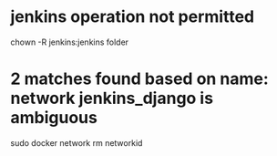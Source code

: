 # jenkins operation not permitted

chown -R jenkins:jenkins folder

# 2 matches found based on name: network jenkins_django is ambiguous

sudo docker network rm networkid

